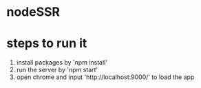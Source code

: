 # nodeSSR

# steps to run it

1. install packages by 'npm install'
2. run the server by 'npm start'
3. open chrome and input 'http://localhost:9000/' to load the app
